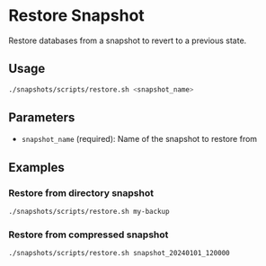 # Restore Snapshot

Restore databases from a snapshot to revert to a previous state.

## Usage

```bash
./snapshots/scripts/restore.sh <snapshot_name>
```

## Parameters

- `snapshot_name` (required): Name of the snapshot to restore from

## Examples

### Restore from directory snapshot
```bash
./snapshots/scripts/restore.sh my-backup
```

### Restore from compressed snapshot
```bash
./snapshots/scripts/restore.sh snapshot_20240101_120000
```
